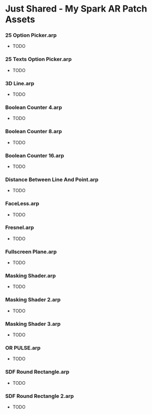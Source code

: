 # Just Shared - My Spark AR Patch Assets

### 25 Option Picker.arp
- TODO

### 25 Texts Option Picker.arp
- TODO

### 3D Line.arp
- TODO

### Boolean Counter 4.arp
- TODO

### Boolean Counter 8.arp
- TODO

### Boolean Counter 16.arp
- TODO

### Distance Between Line And Point.arp
- TODO

### FaceLess.arp
- TODO

### Fresnel.arp
- TODO

### Fullscreen Plane.arp
- TODO

### Masking Shader.arp
- TODO

### Masking Shader 2.arp
- TODO

### Masking Shader 3.arp
- TODO

### OR PULSE.arp
- TODO

### SDF Round Rectangle.arp
- TODO

### SDF Round Rectangle 2.arp
- TODO